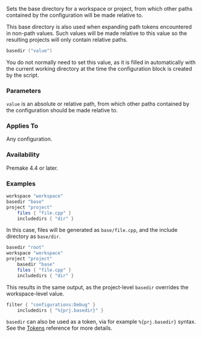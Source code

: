 Sets the base directory for a workspace or project, from which other paths contained by the configuration will be made relative to.

This base directory is also used when expanding path tokens encountered in non-path values.
Such values will be made relative to this value so the resulting projects will only contain relative paths.

```lua
basedir ("value")
```

You do not normally need to set this value, as it is filled in automatically with the current working directory at the time the configuration block is created by the script.

### Parameters ###

`value` is an absolute or relative path, from which other paths contained by the configuration should be made relative to.

### Applies To ###

Any configuration.

### Availability ###

Premake 4.4 or later.

### Examples ###

```lua
workspace "workspace"
basedir "base"
project "project"
    files { "file.cpp" }
    includedirs { "dir" }
```

In this case, files will be generated as `base/file.cpp`, and the include directory as `base/dir`.


```lua
basedir "root"
workspace "workspace"
project "project"
    basedir "base"
    files { "file.cpp" }
    includedirs { "dir" }
```

This results in the same output, as the project-level `basedir` overrides the workspace-level value.

```lua
filter { "configurations:Debug" }
    includedirs { "%{prj.basedir}" }
```

`basedir` can also be used as a token, via for example `%{prj.basedir}` syntax. See the [Tokens](Tokens.md) reference for more details.
